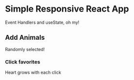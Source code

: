 # Simple Responsive React App
Event Handlers and useState, oh my!

## Add Animals
Randomly selected!


### Click favorites
Heart grows with each click


